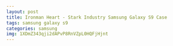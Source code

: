 ```yaml
---
layout: post
title: Ironman Heart - Stark Industry Samsung Galaxy S9 Case
tags: samsung galaxy s9
categories: samsung
img: 1XDmZ343qji2dAPvP8RnVZpL0HQFjHjnt
---
```

